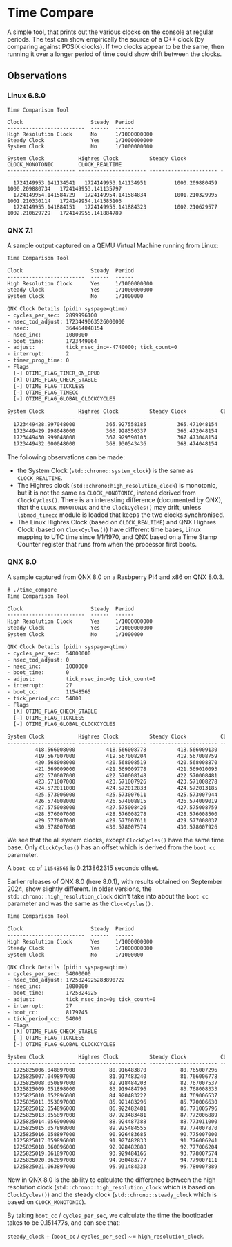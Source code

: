 # Time Compare

A simple tool, that prints out the various clocks on the console at regular
periods. The test can show empirically the source of a C++ clock (by comparing
against POSIX clocks). If two clocks appear to be the same, then running it over
a longer period of time could show drift between the clocks.

## Observations

### Linux 6.8.0

```text
Time Comparison Tool

Clock                      Steady  Period
-------------------------  ------  ------
High Resolution Clock      No      1/1000000000
Steady Clock               Yes     1/1000000000
System Clock               No      1/1000000000

System Clock           Highres Clock          Steady Clock           CLOCK_MONOTONIC        CLOCK_REALTIME
---------------------- ---------------------- ---------------------- ---------------------- ----------------------
  1724149953.141134541   1724149953.141134951         1000.209880459         1000.209880734   1724149953.141135797
  1724149954.141584729   1724149954.141584834         1001.210329995         1001.210330114   1724149954.141585103
  1724149955.141884151   1724149955.141884323         1002.210629577         1002.210629729   1724149955.141884789
```

### QNX 7.1

A sample output captured on a QEMU Virtual Machine running from Linux:

```txt
Time Comparison Tool

Clock                      Steady  Period
-------------------------  ------  ------
High Resolution Clock      Yes     1/1000000000
Steady Clock               Yes     1/1000000000
System Clock               No      1/1000000

QNX Clock Details (pidin syspage=qtime)
- cycles_per_sec:  2899996100
- nsec_tod_adjust: 1723449063526000000
- nsec:            364464048154
- nsec_inc:        1000000
- boot_time:       1723449064
- adjust:          tick_nsec_inc=-4740000; tick_count=0
- interrupt:       2
- timer_prog_time: 0
- Flags
  [-] QTIME_FLAG_TIMER_ON_CPU0
  [X] QTIME_FLAG_CHECK_STABLE
  [-] QTIME_FLAG_TICKLESS
  [-] QTIME_FLAG_TIMECC
  [-] QTIME_FLAG_GLOBAL_CLOCKCYCLES

System Clock           Highres Clock          Steady Clock           CLOCK_MONOTONIC        CLOCK_REALTIME         ClockCycles()
---------------------- ---------------------- ---------------------- ---------------------- ---------------------- ----------------------
  1723449428.997048000          365.927558185          365.471048154          365.471048000   1723449428.997048000          365.927568436
  1723449429.998048000          366.928550337          366.472048154          366.472048000   1723449429.998048000          366.928552926
  1723449430.999048000          367.929590103          367.473048154          367.473048000   1723449430.999048000          367.929594700
  1723449432.000048000          368.930543436          368.474048154          368.474048000   1723449432.000048000          368.930545601
```

The following observations can be made:

- the System Clock (`std::chrono::system_clock`) is the same as `CLOCK_REALTIME`.
- The Highres clock (`std::chrono:high_resolution_clock`) is monotonic, but it
  is not the same as `CLOCK_MONOTONIC`, instead derived from `ClockCycles()`.
  There is an interesting difference (documented by QNX), that the
  `CLOCK_MONOTONIC` and the `ClockCycles()` may drift, unless `libmod_timecc`
  module is loaded that keeps the two clocks synchronised.
- The Linux Highres Clock (based on `CLOCK_REALTIME`) and QNX Highres Clock
  (based on `ClockCycles()`) have different time bases, Linux mapping to UTC
  time since 1/1/1970, and QNX based on a Time Stamp Counter register that runs
  from when the processor first boots.

### QNX 8.0

A sample captured from QNX 8.0 on a Rasbperry Pi4 and x86 on QNX 8.0.3.

```txt
# ./time_compare
Time Comparison Tool

Clock                      Steady  Period
-------------------------  ------  ------
High Resolution Clock      Yes     1/1000000000
Steady Clock               Yes     1/1000000000
System Clock               No      1/1000000

QNX Clock Details (pidin syspage=qtime)
- cycles_per_sec:  54000000
- nsec_tod_adjust: 0
- nsec_inc:        1000000
- boot_time:       0
- adjust:          tick_nsec_inc=0; tick_count=0
- interrupt:       27
- boot_cc:         11548565
- tick_period_cc:  54000
- Flags
  [X] QTIME_FLAG_CHECK_STABLE
  [-] QTIME_FLAG_TICKLESS
  [-] QTIME_FLAG_GLOBAL_CLOCKCYCLES

System Clock           Highres Clock          Steady Clock           CLOCK_MONOTONIC        CLOCK_REALTIME         ClockCycles()
---------------------- ---------------------- ---------------------- ---------------------- ---------------------- ----------------------
         418.566008000          418.566008778          418.566009130          418.566009000          418.566009000          418.779872203
         419.567007000          419.567008204          419.567008759          419.567009000          419.567009000          419.780871629
         420.568008000          420.568008519          420.568008870          420.568009000          420.568009000          420.781872092
         421.569009000          421.569009778          421.569010093          421.569010000          421.569010000          421.782873185
         422.570007000          422.570008148          422.570008481          422.570008000          422.570008000          422.783871259
         423.571007000          423.571007926          423.571008278          423.571008000          423.571008000          423.784871277
         424.572011000          424.572012833          424.572013185          424.572013000          424.572014000          424.785876574
         425.573006000          425.573007611          425.573007944          425.573008000          425.573008000          425.786870833
         426.574008000          426.574008815          426.574009019          426.574009000          426.574009000          426.787871851
         427.575008000          427.575008426          427.575008759          427.575009000          427.575009000          427.788871629
         428.576007000          428.576008278          428.576008500          428.576008000          428.576008000          428.789871370
         429.577007000          429.577007611          429.577008037          429.577008000          429.577008000          429.790870888
         430.578007000          430.578007574          430.578007926          430.578008000          430.578008000          430.791870907
```

We see that the all system clocks, except `ClockCycles()` have the same time
base. Only `ClockCycles()` has an offset which is derived from the `boot cc`
parameter.

A `boot cc` of `11548565` is 0.213862315 seconds offset.

Earlier releases of QNX 8.0 (here 8.0.1), with results obtained on September
2024, show slightly different. In older versions, the
`std::chrono::high_resolution_clock` didn't take into about the `boot cc`
parameter and was the same as the `ClockCycles().`

```txt
Time Comparison Tool

Clock                      Steady  Period
-------------------------  ------  ------
High Resolution Clock      Yes     1/1000000000
Steady Clock               Yes     1/1000000000
System Clock               No      1/1000000

QNX Clock Details (pidin syspage=qtime)
- cycles_per_sec:  54000000
- nsec_tod_adjust: 1725824925283890722
- nsec_inc:        1000000
- boot_time:       1725824925
- adjust:          tick_nsec_inc=0; tick_count=0
- interrupt:       27
- boot_cc:         8179745
- tick_period_cc:  54000
- Flags
  [X] QTIME_FLAG_CHECK_STABLE
  [-] QTIME_FLAG_TICKLESS
  [-] QTIME_FLAG_GLOBAL_CLOCKCYCLES

System Clock           Highres Clock          Steady Clock           CLOCK_MONOTONIC        CLOCK_REALTIME         ClockCycles()
---------------------- ---------------------- ---------------------- ---------------------- ---------------------- ----------------------
  1725825006.048897000           80.916483870           80.765007296           80.765007000   1725825006.048898000           80.916484537
  1725825007.049897000           81.917483240           81.766006778           81.766006000   1725825007.049897000           81.917483833
  1725825008.050897000           82.918484203           82.767007537           82.767007000   1725825008.050898000           82.918484703
  1725825009.051898000           83.919484796           83.768008333           83.768008000   1725825009.051899000           83.919485611
  1725825010.052896000           84.920483222           84.769006537           84.769006000   1725825010.052897000           84.920483833
  1725825011.053897000           85.921483296           85.770006630           85.770006000   1725825011.053897000           85.921483703
  1725825012.054896000           86.922482481           86.771005796           86.771006000   1725825012.054896000           86.922482962
  1725825013.055897000           87.923483481           87.772006889           87.772007000   1725825013.055897000           87.923484037
  1725825014.056900000           88.924487388           88.773011000           88.773011000   1725825014.056902000           88.924488333
  1725825015.057898000           89.925484555           89.774007870           89.774008000   1725825015.057898000           89.925484944
  1725825016.058897000           90.926483685           90.775007000           90.775007000   1725825016.058898000           90.926484185
  1725825017.059896000           91.927482833           91.776006241           91.776006000   1725825017.059897000           91.927483425
  1725825018.060896000           92.928482888           92.777006204           92.777006000   1725825018.060897000           92.928483259
  1725825019.061897000           93.929484166           93.778007574           93.778007000   1725825019.061898000           93.929484722
  1725825020.062897000           94.930483777           94.779007111           94.779007000   1725825020.062898000           94.930484185
  1725825021.063897000           95.931484333           95.780007889           95.780008000   1725825021.063898000           95.931485055
```

New in QNX 8.0 is the ability to calculate the difference between the high
resolution clock (`std::chrono::high_resolution_clock` which is based on
`ClockCycles()`) and the steady clock (`std::chrono::steady_clock` which is
based on `CLOCK_MONOTONIC`).

By taking `boot_cc` / `cycles_per_sec`, we calculate the time the bootloader
takes to be 0.151477s, and can see that:

`steady_clock` + (`boot_cc` / `cycles_per_sec`) ~= `high_resolution_clock`.
